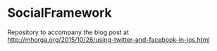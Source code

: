 # SocialFramework

Repository to accompany the blog post at http://mhorga.org/2015/10/26/using-twitter-and-facebook-in-ios.html

